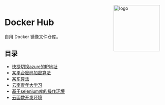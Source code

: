 <img src="https://raw.githubusercontent.com/chiupam/Docker/main/logo/docker.jpg" alt="logo" width="150" height="150" align="right" title="Docker Hub">

# Docker Hub

自用 Docker 镜像文件仓库。

## 目录

- [快捷切换azure的IP地址](https://github.com/chiupam/Docker/tree/main/azure)
- [某平台密码加密算法](https://github.com/chiupam/Docker/tree/main/encrypt)
- [某东算法](https://github.com/chiupam/Docker/tree/main/official)
- [云南青年大学习](https://github.com/chiupam/Docker/tree/main/qndxx)
- [基于selenium库的操作环境](https://github.com/chiupam/Docker/tree/main/selenium)
- [云函数开发环境](https://github.com/chiupam/Docker/tree/main/server)
